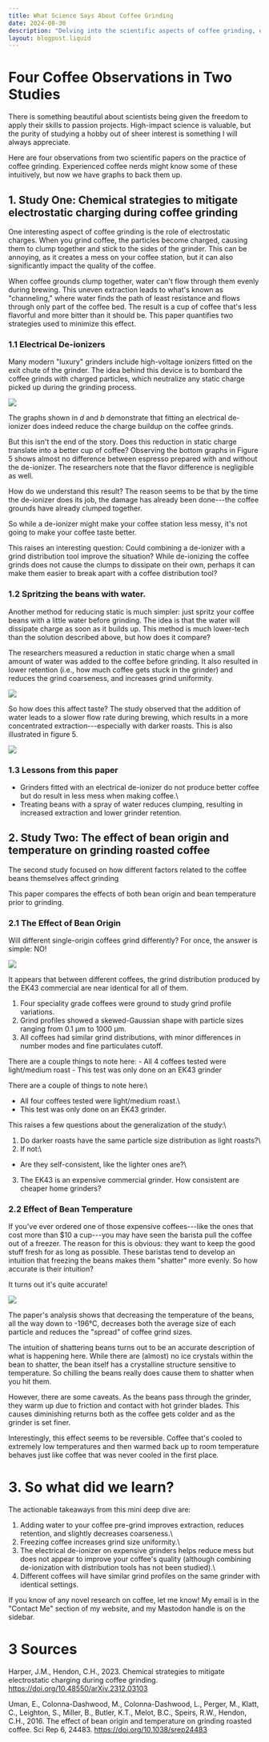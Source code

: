 ```yaml
---
title: What Science Says About Coffee Grinding
date: 2024-08-30
description: "Delving into the scientific aspects of coffee grinding, exploring the effects of electrostatic charges and strategies to mitigate them for a better cup of coffee."
layout: blogpost.liquid
---
```

# Four Coffee Observations in Two Studies

There is something beautiful about scientists being given the freedom to
apply their skills to passion projects. High-impact science is valuable,
but the purity of studying a hobby out of sheer interest is something I
will always appreciate.

Here are four observations from two scientific papers on the practice of
coffee grinding. Experienced coffee nerds might know some of these
intuitively, but now we have graphs to back them up.

## 1. Study One: Chemical strategies to mitigate electrostatic charging during coffee grinding

One interesting aspect of coffee grinding is the role of electrostatic
charges. When you grind coffee, the particles become charged, causing
them to clump together and stick to the sides of the grinder. This can
be annoying, as it creates a mess on your coffee station, but it can
also significantly impact the quality of the coffee.

When coffee grounds clump together, water can't flow through them evenly
during brewing. This uneven extraction leads to what's known as
"channeling," where water finds the path of least resistance and flows
through only part of the coffee bed. The result is a cup of coffee
that's less flavorful and more bitter than it should be. This paper
quantifies two strategies used to minimize this effect.

### 1.1 Electrical De-ionizers

Many modern "luxury" grinders include high-voltage ionizers fitted on
the exit chute of the grinder. The idea behind this device is to bombard
the coffee grinds with charged particles, which neutralize any static
charge picked up during the grinding process.

![](CoffeeGrindsPaper1Fig3.png)

The graphs shown in *d* and *b* demonstrate that fitting an electrical
de-ionizer does indeed reduce the charge buildup on the coffee grinds.

But this isn't the end of the story. Does this reduction in static
charge translate into a better cup of coffee? Observing the bottom
graphs in Figure 5 shows almost no difference between espresso prepared
with and without the de-ionizer. The researchers note that the flavor
difference is negligible as well.

How do we understand this result? The reason seems to be that by the
time the de-ionizer does its job, the damage has already been done---the
coffee grounds have already clumped together.

So while a de-ionizer might make your coffee station less messy, it's
not going to make your coffee taste better.

This raises an interesting question: Could combining a de-ionizer with a
grind distribution tool improve the situation? While de-ionizing the
coffee grinds does not cause the clumps to dissipate on their own,
perhaps it can make them easier to break apart with a coffee
distribution tool?

### 1.2 Spritzing the beans with water.

Another method for reducing static is much simpler: just spritz your
coffee beans with a little water before grinding. The idea is that the
water will dissipate charge as soon as it builds up. This method is much
lower-tech than the solution described above, but how does it compare?

The researchers measured a reduction in static charge when a small
amount of water was added to the coffee before grinding. It also
resulted in lower retention (i.e., how much coffee gets stuck in the
grinder) and reduces the grind coarseness, and increases grind
uniformity.

![](CoffeeGrindsPaper1Fig4.png)

So how does this affect taste? The study observed that the addition of
water leads to a slower flow rate during brewing, which results in a
more concentrated extraction---especially with darker roasts. This is
also illustrated in figure 5.

![](CoffeeGrindsPaper1Fig5.png)

### 1.3 Lessons from this paper

-   Grinders fitted with an electrical de-ionizer do not produce better
    coffee but do result in less mess when making coffee.\
-   Treating beans with a spray of water reduces clumping, resulting in
    increased extraction and lower grinder retention.

## 2. Study Two: The effect of bean origin and temperature on grinding roasted coffee

The second study focused on how different factors related to the coffee
beans themselves affect grinding

This paper compares the effects of both bean origin and bean temperature
prior to grinding.

### 2.1 The Effect of Bean Origin

Will different single-origin coffees grind differently? For once, the
answer is simple: NO!

![](CoffeeGrindsPaper2Fig3.png)

It appears that between different coffees, the grind distribution
produced by the EK43 commercial are near identical for all of them.

1.  Four speciality grade coffees were ground to study grind profile
    variations.
2.  Grind profiles showed a skewed-Gaussian shape with particle sizes
    ranging from 0.1 μm to 1000 μm.
3.  All coffees had similar grind distributions, with minor differences
    in number modes and fine particulates cutoff.

There are a couple things to note here: - All 4 coffees tested were
light/medium roast - This test was only done on an EK43 grinder

There are a couple of things to note here:\
- All four coffees tested were light/medium roast.\
- This test was only done on an EK43 grinder.

This raises a few questions about the generalization of the study:\
1. Do darker roasts have the same particle size distribution as light
roasts?\
2. If not:\
- Are they self-consistent, like the lighter ones are?\
3. The EK43 is an expensive commercial grinder. How consistent are
cheaper home grinders?

### 2.2 Effect of Bean Temperature

If you've ever ordered one of those expensive coffees---like the ones
that cost more than \$10 a cup---you may have seen the barista pull the
coffee out of a freezer. The reason for this is obvious: they want to
keep the good stuff fresh for as long as possible. These baristas tend
to develop an intuition that freezing the beans makes them "shatter"
more evenly. So how accurate is their intuition?

It turns out it's quite accurate!

![](CoffeeGrindsPaper2Fig4.png)

The paper's analysis shows that decreasing the temperature of the beans,
all the way down to -196°C, decreases both the average size of each
particle and reduces the "spread" of coffee grind sizes.

The intuition of shattering beans turns out to be an accurate
description of what is happening here. While there are (almost) no ice
crystals within the bean to shatter, the bean itself has a crystalline
structure sensitive to temperature. So chilling the beans really does
cause them to shatter when you hit them.

However, there are some caveats. As the beans pass through the grinder,
they warm up due to friction and contact with hot grinder blades. This
causes diminishing returns both as the coffee gets colder and as the
grinder is set finer.

Interestingly, this effect seems to be reversible. Coffee that's cooled
to extremely low temperatures and then warmed back up to room
temperature behaves just like coffee that was never cooled in the first
place.

# 3. So what did we learn?

The actionable takeaways from this mini deep dive are:

1.  Adding water to your coffee pre-grind improves extraction, reduces
    retention, and slightly decreases coarseness.\
2.  Freezing coffee increases grind size uniformity.\
3.  The electrical de-ionizer on expensive grinders helps reduce mess
    but does not appear to improve your coffee's quality (although
    combining de-ionization with distribution tools has not been
    studied).\
4.  Different coffees will have similar grind profiles on the same
    grinder with identical settings.

If you know of any novel research on coffee, let me know! My email is in
the "Contact Me" section of my website, and my Mastodon handle is on the
sidebar.

# 3 Sources

Harper, J.M., Hendon, C.H., 2023. Chemical strategies to mitigate
electrostatic charging during coffee grinding.
<https://doi.org/10.48550/arXiv.2312.03103>

Uman, E., Colonna-Dashwood, M., Colonna-Dashwood, L., Perger, M., Klatt,
C., Leighton, S., Miller, B., Butler, K.T., Melot, B.C., Speirs, R.W.,
Hendon, C.H., 2016. The effect of bean origin and temperature on
grinding roasted coffee. Sci Rep 6, 24483.
<https://doi.org/10.1038/srep24483>
